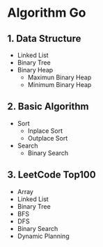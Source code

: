 # Algorithm Go

## 1. Data Structure
- Linked List
- Binary Tree
- Binary Heap
  - Maximun Binary Heap
  - Minimum Binary Heap

## 2. Basic Algorithm
- Sort
  - Inplace Sort
  - Outplace Sort
- Search
  - Binary Search

## 3. LeetCode Top100
- Array
- Linked List
- Binary Tree
- BFS
- DFS
- Binary Search
- Dynamic Planning
  
